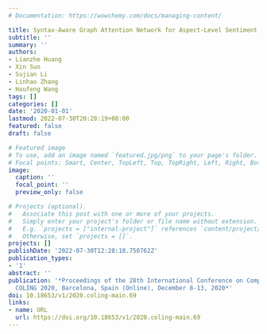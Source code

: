 ```yaml
---
# Documentation: https://wowchemy.com/docs/managing-content/

title: Syntax-Aware Graph Attention Network for Aspect-Level Sentiment Classification
subtitle: ''
summary: ''
authors:
- Lianzhe Huang
- Xin Sun
- Sujian Li
- Linhao Zhang
- Houfeng Wang
tags: []
categories: []
date: '2020-01-01'
lastmod: 2022-07-30T20:28:19+08:00
featured: false
draft: false

# Featured image
# To use, add an image named `featured.jpg/png` to your page's folder.
# Focal points: Smart, Center, TopLeft, Top, TopRight, Left, Right, BottomLeft, Bottom, BottomRight.
image:
  caption: ''
  focal_point: ''
  preview_only: false

# Projects (optional).
#   Associate this post with one or more of your projects.
#   Simply enter your project's folder or file name without extension.
#   E.g. `projects = ["internal-project"]` references `content/project/deep-learning/index.md`.
#   Otherwise, set `projects = []`.
projects: []
publishDate: '2022-07-30T12:28:18.750762Z'
publication_types:
- '1'
abstract: ''
publication: '*Proceedings of the 28th International Conference on Computational Linguistics,
  COLING 2020, Barcelona, Spain (Online), December 8-13, 2020*'
doi: 10.18653/v1/2020.coling-main.69
links:
- name: URL
  url: https://doi.org/10.18653/v1/2020.coling-main.69
---
```

